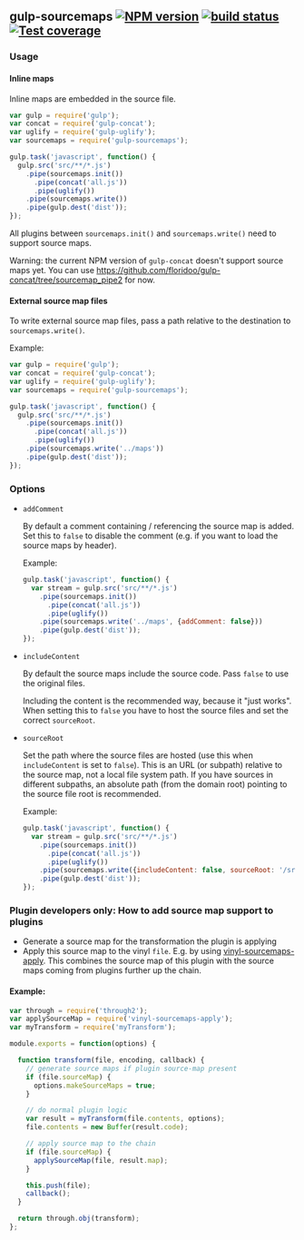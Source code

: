 ## gulp-sourcemaps  [![NPM version][npm-image]][npm-url] [![build status][travis-image]][travis-url] [![Test coverage][coveralls-image]][coveralls-url]

### Usage

#### Inline maps
Inline maps are embedded in the source file.

```javascript
var gulp = require('gulp');
var concat = require('gulp-concat');
var uglify = require('gulp-uglify');
var sourcemaps = require('gulp-sourcemaps');

gulp.task('javascript', function() {
  gulp.src('src/**/*.js')
    .pipe(sourcemaps.init())
      .pipe(concat('all.js'))
      .pipe(uglify())
    .pipe(sourcemaps.write())
    .pipe(gulp.dest('dist'));
});
```

All plugins between `sourcemaps.init()` and `sourcemaps.write()` need to support source maps.

Warning: the current NPM version of `gulp-concat` doesn't support source maps yet. You can use https://github.com/floridoo/gulp-concat/tree/sourcemap_pipe2 for now.

#### External source map files

To write external source map files, pass a path relative to the destination to `sourcemaps.write()`.

Example:
```javascript
var gulp = require('gulp');
var concat = require('gulp-concat');
var uglify = require('gulp-uglify');
var sourcemaps = require('gulp-sourcemaps');

gulp.task('javascript', function() {
  gulp.src('src/**/*.js')
    .pipe(sourcemaps.init())
      .pipe(concat('all.js'))
      .pipe(uglify())
    .pipe(sourcemaps.write('../maps'))
    .pipe(gulp.dest('dist'));
});
```


### Options

- `addComment`

  By default a comment containing / referencing the source map is added. Set this to `false` to disable the comment (e.g. if you want to load the source maps by header).

  Example:
  ```javascript
  gulp.task('javascript', function() {
    var stream = gulp.src('src/**/*.js')
      .pipe(sourcemaps.init())
        .pipe(concat('all.js'))
        .pipe(uglify())
      .pipe(sourcemaps.write('../maps', {addComment: false}))
      .pipe(gulp.dest('dist'));
  });
  ```

- `includeContent`

  By default the source maps include the source code. Pass `false` to use the original files.

  Including the content is the recommended way, because it "just works". When setting this to `false` you have to host the source files and set the correct `sourceRoot`.

- `sourceRoot`

  Set the path where the source files are hosted (use this when `includeContent` is set to `false`). This is an URL (or subpath) relative to the source map, not a local file system path. If you have sources in different subpaths, an absolute path (from the domain root) pointing to the source file root is recommended.

  Example:
  ```javascript
  gulp.task('javascript', function() {
    var stream = gulp.src('src/**/*.js')
      .pipe(sourcemaps.init())
        .pipe(concat('all.js'))
        .pipe(uglify())
      .pipe(sourcemaps.write({includeContent: false, sourceRoot: '/src'}))
      .pipe(gulp.dest('dist'));
  });
  ```

### Plugin developers only: How to add source map support to plugins

- Generate a source map for the transformation the plugin is applying
- Apply this source map to the vinyl `file`. E.g. by using [vinyl-sourcemaps-apply](https://github.com/floridoo/vinyl-sourcemaps-apply).
  This combines the source map of this plugin with the source maps coming from plugins further up the chain.

#### Example:

```javascript
var through = require('through2');
var applySourceMap = require('vinyl-sourcemaps-apply');
var myTransform = require('myTransform');

module.exports = function(options) {

  function transform(file, encoding, callback) {
    // generate source maps if plugin source-map present
    if (file.sourceMap) {
      options.makeSourceMaps = true;
    }

    // do normal plugin logic
    var result = myTransform(file.contents, options);
    file.contents = new Buffer(result.code);

    // apply source map to the chain
    if (file.sourceMap) {
      applySourceMap(file, result.map);
    }

    this.push(file);
    callback();
  }

  return through.obj(transform);
};
```

[npm-image]: https://img.shields.io/npm/v/gulp-sourcemaps.svg?style=flat
[npm-url]: https://npmjs.org/package/gulp-sourcemaps
[travis-image]: https://img.shields.io/travis/floridoo/gulp-sourcemaps.svg?style=flat
[travis-url]: https://travis-ci.org/floridoo/gulp-sourcemaps
[coveralls-image]: https://img.shields.io/coveralls/floridoo/gulp-sourcemaps.svg?style=flat
[coveralls-url]: https://coveralls.io/r/floridoo/gulp-sourcemaps?branch=master
